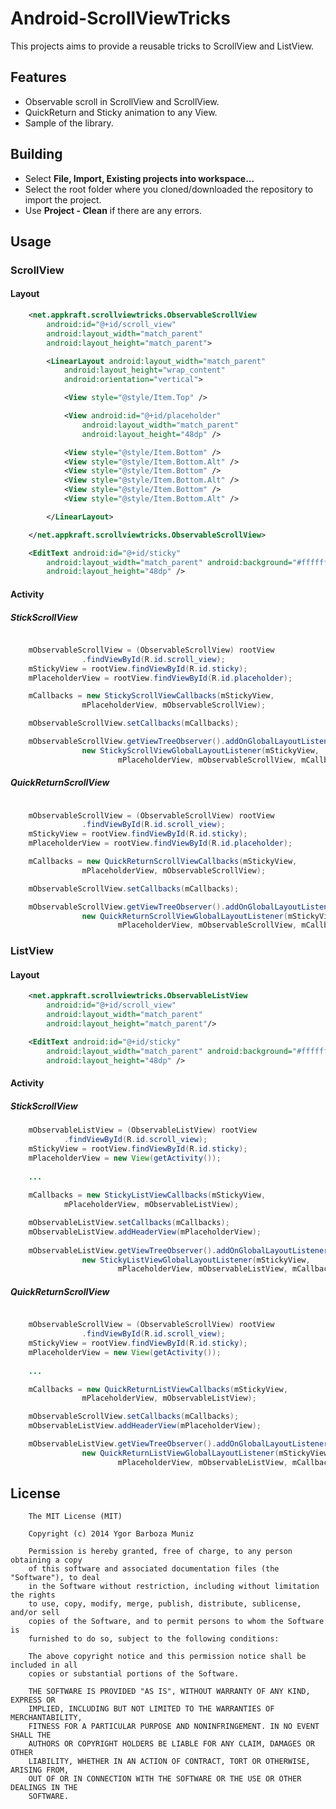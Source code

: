 Android-ScrollViewTricks
========================

This projects aims to provide a reusable tricks to ScrollView and ListView.

Features
----------

 * Observable scroll in ScrollView and ScrollView.
 * QuickReturn and Sticky animation to any View.
 * Sample of the library.

Building
----

* Select **File, Import, Existing projects into workspace...**
* Select the root folder where you cloned/downloaded the repository to import the project.
* Use **Project - Clean** if there are any errors.

Usage
----------


### ScrollView

#### Layout

``` xml
    <net.appkraft.scrollviewtricks.ObservableScrollView
        android:id="@+id/scroll_view"
        android:layout_width="match_parent"
        android:layout_height="match_parent">

        <LinearLayout android:layout_width="match_parent"
            android:layout_height="wrap_content"
            android:orientation="vertical">

            <View style="@style/Item.Top" />

            <View android:id="@+id/placeholder"
                android:layout_width="match_parent"
                android:layout_height="48dp" />

            <View style="@style/Item.Bottom" />
            <View style="@style/Item.Bottom.Alt" />
            <View style="@style/Item.Bottom" />
            <View style="@style/Item.Bottom.Alt" />
            <View style="@style/Item.Bottom" />
            <View style="@style/Item.Bottom.Alt" />

        </LinearLayout>

    </net.appkraft.scrollviewtricks.ObservableScrollView>

    <EditText android:id="@+id/sticky"  
        android:layout_width="match_parent" android:background="#ffffff"
        android:layout_height="48dp" />
```


#### Activity
  
##### StickScrollView

``` java

    mObservableScrollView = (ObservableScrollView) rootView
				.findViewById(R.id.scroll_view);
    mStickyView = rootView.findViewById(R.id.sticky);
    mPlaceholderView = rootView.findViewById(R.id.placeholder);

    mCallbacks = new StickyScrollViewCallbacks(mStickyView,
				mPlaceholderView, mObservableScrollView);

    mObservableScrollView.setCallbacks(mCallbacks);

    mObservableScrollView.getViewTreeObserver().addOnGlobalLayoutListener(
				new StickyScrollViewGlobalLayoutListener(mStickyView,
						mPlaceholderView, mObservableScrollView, mCallbacks));
```

##### QuickReturnScrollView

``` java

    mObservableScrollView = (ObservableScrollView) rootView
				.findViewById(R.id.scroll_view);
    mStickyView = rootView.findViewById(R.id.sticky);
    mPlaceholderView = rootView.findViewById(R.id.placeholder);

    mCallbacks = new QuickReturnScrollViewCallbacks(mStickyView,
				mPlaceholderView, mObservableScrollView);

    mObservableScrollView.setCallbacks(mCallbacks);

    mObservableScrollView.getViewTreeObserver().addOnGlobalLayoutListener(
				new QuickReturnScrollViewGlobalLayoutListener(mStickyView,
						mPlaceholderView, mObservableScrollView, mCallbacks));
```


### ListView

#### Layout

``` xml
    <net.appkraft.scrollviewtricks.ObservableListView
        android:id="@+id/scroll_view"
        android:layout_width="match_parent"
        android:layout_height="match_parent"/>

    <EditText android:id="@+id/sticky"  
        android:layout_width="match_parent" android:background="#ffffff"
        android:layout_height="48dp" />
```


#### Activity
  
##### StickScrollView

``` java
    mObservableListView = (ObservableListView) rootView
  			.findViewById(R.id.scroll_view);
    mStickyView = rootView.findViewById(R.id.sticky);
    mPlaceholderView = new View(getActivity());
    
    ...
    
    mCallbacks = new StickyListViewCallbacks(mStickyView,
  			mPlaceholderView, mObservableListView);

    mObservableListView.setCallbacks(mCallbacks);
    mObservableListView.addHeaderView(mPlaceholderView);
    
    mObservableListView.getViewTreeObserver().addOnGlobalLayoutListener(
				new StickyListViewGlobalLayoutListener(mStickyView,
						mPlaceholderView, mObservableListView, mCallbacks));
```

##### QuickReturnScrollView

``` java

    mObservableScrollView = (ObservableScrollView) rootView
				.findViewById(R.id.scroll_view);
    mStickyView = rootView.findViewById(R.id.sticky);
    mPlaceholderView = new View(getActivity());
    
    ...

    mCallbacks = new QuickReturnListViewCallbacks(mStickyView,
				mPlaceholderView, mObservableListView);

    mObservableScrollView.setCallbacks(mCallbacks);
    mObservableListView.addHeaderView(mPlaceholderView);

    mObservableListView.getViewTreeObserver().addOnGlobalLayoutListener(
				new QuickReturnListViewGlobalLayoutListener(mStickyView,
						mPlaceholderView, mObservableListView, mCallbacks));
```

## License

		The MIT License (MIT)
		
		Copyright (c) 2014 Ygor Barboza Muniz
		
		Permission is hereby granted, free of charge, to any person obtaining a copy
		of this software and associated documentation files (the "Software"), to deal
		in the Software without restriction, including without limitation the rights
		to use, copy, modify, merge, publish, distribute, sublicense, and/or sell
		copies of the Software, and to permit persons to whom the Software is
		furnished to do so, subject to the following conditions:
		
		The above copyright notice and this permission notice shall be included in all
		copies or substantial portions of the Software.
		
		THE SOFTWARE IS PROVIDED "AS IS", WITHOUT WARRANTY OF ANY KIND, EXPRESS OR
		IMPLIED, INCLUDING BUT NOT LIMITED TO THE WARRANTIES OF MERCHANTABILITY,
		FITNESS FOR A PARTICULAR PURPOSE AND NONINFRINGEMENT. IN NO EVENT SHALL THE
		AUTHORS OR COPYRIGHT HOLDERS BE LIABLE FOR ANY CLAIM, DAMAGES OR OTHER
		LIABILITY, WHETHER IN AN ACTION OF CONTRACT, TORT OR OTHERWISE, ARISING FROM,
		OUT OF OR IN CONNECTION WITH THE SOFTWARE OR THE USE OR OTHER DEALINGS IN THE
		SOFTWARE.
